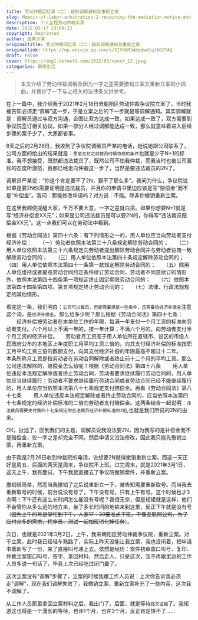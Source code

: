```yaml
---
title: 劳动仲裁回忆录（二）：接到调解通知及重新立案
slug: Memoir-of-labor-arbitration-2-receiving-the-mediation-notice-and-re-filing-the-case
description: 个人全程劳动仲裁实录
date: 2022-03-17 23:09:13
copyright: Reprinted
author: 逃离沙漠
originaltitle: 劳动仲裁回忆录（二）：接到调解通知及重新立案
originallink: https://mp.weixin.qq.com/s/XIfN6M3abqdwdlq1A0ZYAQ
draft: False
cover: https://img1.dotnet9.com/2022/03/cover_12.jpeg
categories: 职场生活
---
```


>本文介绍了劳动仲裁调解及因为一字之差需要撤销立案又重新立案的小插曲，并摘抄了一下与之相关的法律条文供参考。

在上一篇中，我介绍我于2021年2月18日去朝阳区劳动仲裁争议院立案了，当时我被告知必须走“调解”这一步，于是立案之后的下一步就是等调解通知。其实调解就是：调解员通过与双方沟通，企图让双方达成一致，如果达成一致了，双方需要到争议院签订相关协议。如果一部分人经过调解能达成一致，那么就意味着进入后续步骤的案子少了，大家都省事。

8天之后的2月26日，我收到了争议院调解员严某的电话，她说她跟公司联系了，公司方面的给出的结果就是：`愿意支付之前裁员时候协商的条件`也就是少于N+1的标准。我不想接受，既然都违法裁员了，既然公司不怕我仲裁，而我当时也被公司嚣张的态度所激怒，且都已经走向仲裁这一步了，当然是要违法裁员的2N了。

调解员严某说：“你这个肯定要不了2N，要不了那么多”。我问为什么，争议院说如果是要2N你需要证明是违法裁员，并且你的申请书里边应该是写“赔偿金”而不是“补偿金”。我问：那能修改申请吗？对方说：不能。除非你撤销重新立案。

在这里我顺便提醒大家，千万不要大意，一字之差就白搭。如果你想要N+1就是写“经济补偿金XX元”；如果是公司违法裁员是可以要2N的，你得写“违法裁员赔偿金XX元”。这一点我们可以在劳动法中看到。

根据《劳动合同法》第四十六条：有下列情形之一的，用人单位应当向劳动者支付经济补偿：　　（一）劳动者依照本法第三十八条规定解除劳动合同的；　　（二）用人单位依照本法第三十六条规定向劳动者提出解除劳动合同并与劳动者协商一致解除劳动合同的；　　（三）用人单位依照本法第四十条规定解除劳动合同的；　　（四）用人单位依照本法第四十一条第一款规定解除劳动合同的；　　（五）除用人单位维持或者提高劳动合同约定条件续订劳动合同，劳动者不同意续订的情形外，依照本法第四十四条第一项规定终止固定期限劳动合同的；　　（六）依照本法第四十四条第四项、第五项规定终止劳动合同的；　　（七）法律、行政法规规定的其他情形。

看完这一条，我们明白：`公司可以裁员，但是需要满足一些条件，且需要给经济补偿金`注意这个词，是`经济补偿金`。那么给多少呢？那么根据《劳动合同法》第四十七条： 　　经济补偿按劳动者在本单位工作的年限，每满一年支付一个月工资的标准向劳动者支付。六个月以上不满一年的，按一年计算；不满六个月的，向劳动者支付半个月工资的经济补偿。　　劳动者月工资高于用人单位所在直辖市、设区的市级人民政府公布的本地区上年度职工月平均工资三倍的，向其支付经济补偿的标准按职工月平均工资三倍的数额支付，向其支付经济补偿的年限最高不超过十二年。　　本条所称月工资是指劳动者在劳动合同解除或者终止前十二个月的平均工资。那么公司违法解除的，赔偿金怎么给呢？根据《劳动合同法》第四十八条 　　用人单位违反本法规定解除或者终止劳动合同，劳动者要求继续履行劳动合同的，用人单位应当继续履行；劳动者不要求继续履行劳动合同或者劳动合同已经不能继续履行的，用人单位应当依照本法第八十七条规定支付赔偿金。再看《劳动合同法》第八十七条 　　用人单位违反本法规定解除或者终止劳动合同的，应当依照本法第四十七条规定的经济补偿标准的二倍向劳动者支付赔偿金。这两条结合一起说明：`违法裁员需要支付第四十七条规定的合法裁员经济补偿标准的2倍`,也就是我们所说的2N的由来。

OK，扯远了，回到我们的主题，调解员说我没法要2N，因为我写的是补偿金而不是赔偿金，仅一字之差却完全不同。然后申请又没法修改，因此我只能先撤销立案，再重新立案。

由于我是2月26日收到仲裁院的电话，说想要2N就得撤销重新立案，而这一天正好是周五，后面的两天是周末，争议院不上班。过完周末，就是2021年3月1日，这天上午，我有面试，下午我就直接去了争议院撤销案件，并重新立案。

撤销很简单，然而当我撤销了之后说重新立一下，被告知需要重新取号。而当我去重新取号的时候，前台说没有号了，下午没有号，只有上午有号。这个时候也才3点啊！下午还有这么长时间怎么能没有号呢？我很无奈，但是规矩就是这样，他们不会管你从多么远的地方来，坐了多长时间的地铁来到这里，反正下午就是没有号（~~因为上午的号足够忙到下午，人家17：30要准点下班，不像互联网公司，为了应付众多的需求，程序员、测试一起加班消化掉任务~~）。

次日，也就是2021年3月2日，上午，我来朝阳区劳动仲裁争议院，重新立案。对于立案，此时我已经轻车熟路了，实际上昨天没能让我立案，我也没闲着，把申请书重新写了一份，来了直接叫号递上去。依然是经历：案件初审窗口叫号、复印、仲裁立案窗口叫号、签字、拿回材料、然后走人，只是这次，我不再跟里边的工作人员多说一句话了，毕竟上次已经吃过闭门羹了。

这次立案没有“调解”步骤了，立案的时候我跟工作人员说：上次你告诉我必须走“调解”，现在我们调解失败了，我撤销立案，重新立案补充了一些内容，这次我不调解了。

从工作人员那里拿回立案材料之后，我出门了。后面，就是等待`提交证据`了。我知道这也将是一个漫长的等待，也许1个月，也许3个月，反正肯定快不了……